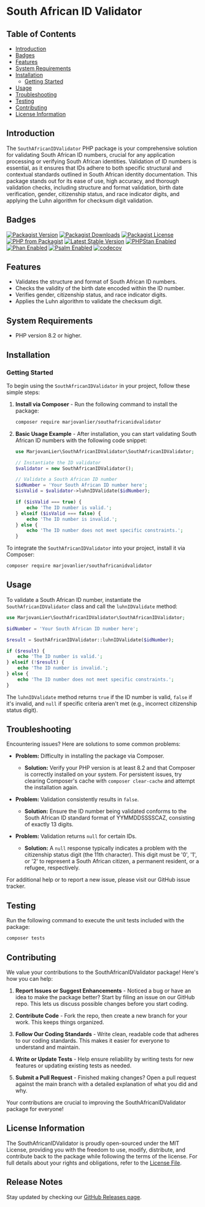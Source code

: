 # South African ID Validator

## Table of Contents

- [Introduction](#introduction)
- [Badges](#badges)
- [Features](#features)
- [System Requirements](#system-requirements)
- [Installation](#installation)
  - [Getting Started](#getting-started)
- [Usage](#usage)
- [Troubleshooting](#troubleshooting)
- [Testing](#testing)
- [Contributing](#contributing)
- [License Information](#license-information)

## Introduction

The `SouthAfricanIDValidator` PHP package is your comprehensive solution for validating South African ID numbers,
crucial for any application processing or verifying South African identities. Validation of ID numbers is essential, as
it ensures that IDs adhere to both specific structural and contextual standards outlined in South African identity
documentation. This package stands out for its ease of use, high accuracy, and thorough validation checks, including
structure and format validation, birth date verification, gender, citizenship status, and race indicator digits, and
applying the Luhn algorithm for checksum digit validation.

## Badges

[![Packagist Version](https://img.shields.io/packagist/v/marjovanlier/southafricanidvalidator)](https://packagist.org/packages/marjovanlier/southafricanidvalidator)
[![Packagist Downloads](https://img.shields.io/packagist/dt/marjovanlier/southafricanidvalidator)](https://packagist.org/packages/marjovanlier/southafricanidvalidator)
[![Packagist License](https://img.shields.io/packagist/l/marjovanlier/southafricanidvalidator)](https://choosealicense.com/licenses/mit/)
[![PHP from Packagist](https://img.shields.io/packagist/php-v/marjovanlier/southafricanidvalidator)](https://packagist.org/packages/marjovanlier/southafricanidvalidator)
[![Latest Stable Version](https://poser.pugx.org/marjovanlier/southafricanidvalidator/v/stable)](https://packagist.org/packages/marjovanlier/southafricanidvalidator)
[![PHPStan Enabled](https://img.shields.io/badge/PHPStan-enabled-brightgreen.svg?style=flat)](https://phpstan.org/)
[![Phan Enabled](https://img.shields.io/badge/Phan-enabled-brightgreen.svg?style=flat)](https://github.com/phan/phan/)
[![Psalm Enabled](https://img.shields.io/badge/Psalm-enabled-brightgreen.svg?style=flat)](https://psalm.dev/)
[![codecov](https://codecov.io/github/MarjovanLier/SouthAfricanIDValidator/graph/badge.svg?token=bwkvkESlLe)](https://codecov.io/github/MarjovanLier/SouthAfricanIDValidator)

## Features

- Validates the structure and format of South African ID numbers.
- Checks the validity of the birth date encoded within the ID number.
- Verifies gender, citizenship status, and race indicator digits.
- Applies the Luhn algorithm to validate the checksum digit.

## System Requirements

- PHP version 8.2 or higher.

## Installation

### Getting Started

To begin using the `SouthAfricanIDValidator` in your project, follow these simple steps:

1. **Install via Composer** - Run the following command to install the package:

   ```bash
   composer require marjovanlier/southafricanidvalidator
   ```

2. **Basic Usage Example** - After installation, you can start validating South African ID numbers with the following
   code snippet:

   ```php
   use MarjovanLier\SouthAfricanIDValidator\SouthAfricanIDValidator;

   // Instantiate the ID validator
   $validator = new SouthAfricanIDValidator();

   // Validate a South African ID number
   $idNumber = 'Your South African ID number here';
   $isValid = $validator->luhnIDValidate($idNumber);

   if ($isValid === true) {
       echo 'The ID number is valid.';
   } elseif ($isValid === false) {
       echo 'The ID number is invalid.';
   } else {
       echo 'The ID number does not meet specific constraints.';
   }
   ```

To integrate the `SouthAfricanIDValidator` into your project, install it via Composer:

```bash
composer require marjovanlier/southafricanidvalidator
```

## Usage

To validate a South African ID number, instantiate the `SouthAfricanIDValidator` class and call the `luhnIDValidate`
method:

```php
use MarjovanLier\SouthAfricanIDValidator\SouthAfricanIDValidator;

$idNumber = 'Your South African ID number here';

$result = SouthAfricanIDValidator::luhnIDValidate($idNumber);

if ($result) {
    echo 'The ID number is valid.';
} elseif (!$result) {
    echo 'The ID number is invalid.';
} else {
    echo 'The ID number does not meet specific constraints.';
}
```

The `luhnIDValidate` method returns `true` if the ID number is valid, `false` if it's invalid, and `null` if specific
criteria aren't met (e.g., incorrect citizenship status digit).

## Troubleshooting

Encountering issues? Here are solutions to some common problems:

- **Problem:** Difficulty in installing the package via Composer.
    - **Solution:** Verify your PHP version is at least 8.2 and that Composer is correctly installed on your system. For
      persistent issues, try clearing Composer's cache with `composer clear-cache` and attempt the installation again.

- **Problem:** Validation consistently results in `false`.
    - **Solution:** Ensure the ID number being validated conforms to the South African ID standard format of
      YYMMDDSSSSCAZ, consisting of exactly 13 digits.

- **Problem:** Validation returns `null` for certain IDs.
    - **Solution:** A `null` response typically indicates a problem with the citizenship status digit (the 11th
      character). This digit must be '0', '1', or '2' to represent a South African citizen, a permanent resident, or a
      refugee, respectively.

For additional help or to report a new issue, please visit our GitHub issue tracker.

## Testing

Run the following command to execute the unit tests included with the package:

```bash
composer tests
```

## Contributing

We value your contributions to the SouthAfricanIDValidator package! Here's how you can help:

1. **Report Issues or Suggest Enhancements** - Noticed a bug or have an idea to make the package better? Start by filing
   an issue on our GitHub repo. This lets us discuss possible changes before you start coding.

2. **Contribute Code** - Fork the repo, then create a new branch for your work. This keeps things organized.

3. **Follow Our Coding Standards** - Write clean, readable code that adheres to our coding standards. This makes it
   easier for everyone to understand and maintain.

4. **Write or Update Tests** - Help ensure reliability by writing tests for new features or updating existing tests as
   needed.

5. **Submit a Pull Request** - Finished making changes? Open a pull request against the main branch with a detailed
   explanation of what you did and why.

Your contributions are crucial to improving the SouthAfricanIDValidator package for everyone!

## License Information

The SouthAfricanIDValidator is proudly open-sourced under the MIT License, providing you with the freedom to use,
modify, distribute, and contribute back to the package while following the terms of the license. For full details about
your rights and obligations, refer to the [License File](LICENSE).

## Release Notes

Stay updated by checking our [GitHub Releases page](https://github.com/MarjovanLier/SouthAfricanIDValidator/releases).
